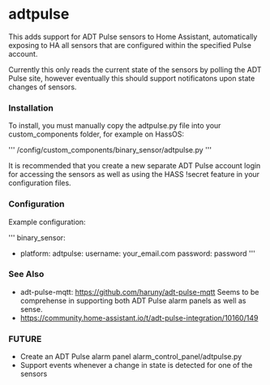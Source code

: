 # adtpulse

This adds support for ADT Pulse sensors to Home Assistant, automatically
exposing to HA all sensors that are configured within the specified Pulse
account.

Currently this only reads the current state of the sensors by polling the
ADT Pulse site, however eventually this should support notificatons upon
state changes of sensors.

### Installation

To install, you must manually copy the adtpulse.py file into your
custom_components folder, for example on HassOS:

'''
/config/custom_components/binary_sensor/adtpulse.py
'''

It is recommended that you create a new separate ADT Pulse account login
for accessing the sensors as well as using the HASS !secret feature in
your configuration files.

### Configuration

Example configuration:

'''
binary_sensor:
  - platform: adtpulse:
    username: your_email.com
    password: password
'''

### See Also

* adt-pulse-mqtt:  https://github.com/haruny/adt-pulse-mqtt
  Seems to be comprehense in supporting both ADT Pulse alarm panels as well as sense.
* https://community.home-assistant.io/t/adt-pulse-integration/10160/149

### FUTURE

* Create an ADT Pulse alarm panel alarm_control_panel/adtpulse.py
* Support events whenever a change in state is detected for one of the sensors
